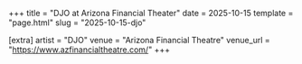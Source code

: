 +++
title = "DJO at Arizona Financial Theater"
date = 2025-10-15
template = "page.html"
slug = "2025-10-15-djo"

[extra]
artist = "DJO"
venue = "Arizona Financial Theatre"
venue_url = "https://www.azfinancialtheatre.com/"
+++
